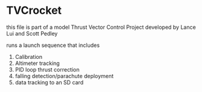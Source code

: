 # TVCrocket

this file is part of a model Thrust Vector Control Project developed by Lance Lui and Scott Pedley

runs a launch sequence that includes
1. Calibration 
2. Altimeter tracking 
3. PID loop thrust correction 
4. falling detection/parachute deployment
5. data tracking to an SD card



